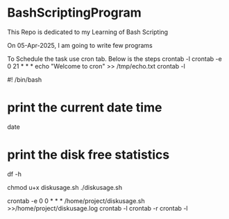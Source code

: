 # BashScriptingProgram

This Repo is dedicated to my Learning of Bash Scripting

On 05-Apr-2025, I am going to write few programs



To Schedule the task use cron tab. Below is the steps
crontab -l
crontab -e
0 21 * * * echo "Welcome to cron" >> /tmp/echo.txt
crontab -l

#! /bin/bash
# print the current date time
date
# print the disk free statistics
df -h

chmod u+x diskusage.sh
./diskusage.sh

crontab -e
0 0 * * * /home/project/diskusage.sh >>/home/project/diskusage.log
crontab -l
crontab -r
crontab -l

